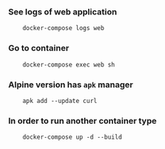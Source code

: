 ### See logs of web application
```
    docker-compose logs web
```
### Go to container
```
    docker-compose exec web sh
```

### Alpine version has `apk` manager
```
    apk add --update curl
```

### In order to run another container type
```
    docker-compose up -d --build
```